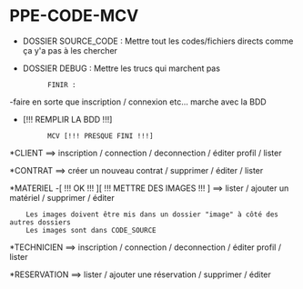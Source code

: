 # PPE-CODE-MCV

* DOSSIER SOURCE_CODE : Mettre tout les codes/fichiers directs comme ça y'a pas à les chercher

* DOSSIER DEBUG : Mettre les trucs qui marchent pas

			FINIR :

-faire en sorte que inscription / connexion etc... marche avec la BDD
- [!!! REMPLIR LA BDD !!!]

			MCV [!!! PRESQUE FINI !!!]

*CLIENT
==> inscription / connection / deconnection / éditer profil / lister

*CONTRAT
==> créer un nouveau contrat / supprimer / éditer / lister

*MATERIEL -[ !!! OK !!! ][ !!! METTRE DES IMAGES !!! ]
==> lister / ajouter un matériel / supprimer / éditer

		Les images doivent être mis dans un dossier "image" à côté des autres dossiers
		Les images sont dans CODE_SOURCE

*TECHNICIEN 
==> inscription / connection / deconnection / éditer profil / lister

*RESERVATION
==> lister / ajouter une réservation / supprimer / éditer
